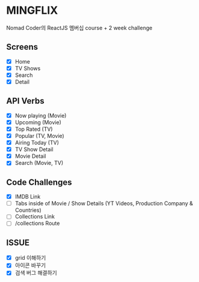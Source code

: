 # MINGFLIX

Nomad Coder의 ReactJS 멤버십 course + 2 week challenge

## Screens

- [x] Home
- [x] TV Shows
- [x] Search
- [x] Detail

## API Verbs

- [x] Now playing (Movie)
- [x] Upcoming (Movie)
- [x] Top Rated (TV)
- [x] Popular (TV, Movie)
- [x] Airing Today (TV)
- [x] TV Show Detail
- [x] Movie Detail
- [x] Search (Movie, TV)

## Code Challenges

- [x] IMDB Link
- [ ] Tabs inside of Movie / Show Details (YT Videos, Production Company & Countries)
- [ ] Collections Link
- [ ] /collections Route

## ISSUE

- [x] grid 이해하기
- [x] 아이콘 바꾸기
- [x] 검색 버그 해결하기
